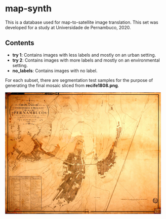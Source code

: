 # map-synth

This is a database used for map-to-satellite image translation. This set was developed for a study at Universidade de Pernambuco, 2020.

## Contents

- **try 1**: Contains images with less labels and mostly on an urban setting.
- **try 2**: Contains images with more labels and mostly on an environmental setting.
- **no_labels**: Contains images with no label.

For each subset, there are segmentation test samples for the purpose of generating the final mosaic sliced from **recife1808.png**.

![recife1808](recife1808.png)